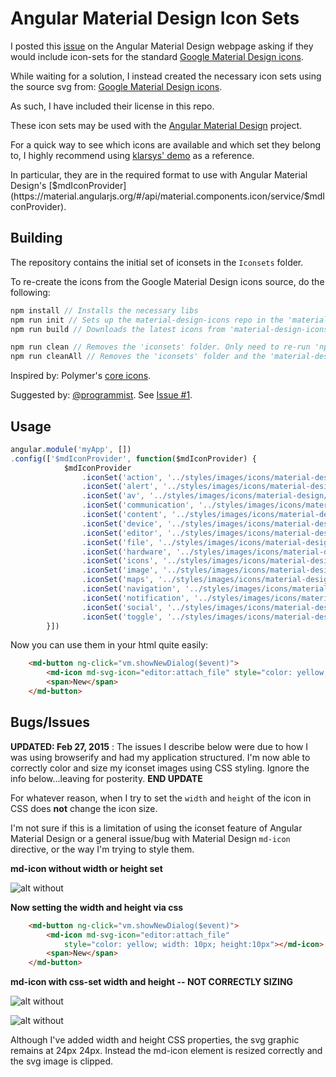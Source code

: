 # Angular Material Design Icon Sets #

I posted this [issue](https://github.com/angular/material/issues/1668) on the Angular Material
Design webpage asking if they would include icon-sets
for the standard [Google Material Design icons](https://github.com/google/material-design-icons).

While waiting for a solution, I instead created the necessary icon sets using the source svg from:
[Google Material Design icons](https://github.com/google/material-design-icons).

As such, I have included their license in this repo.

These icon sets may be used with the [Angular Material Design](https://material.angularjs.org/#/)
 project.
 
 For a quick way to see which icons are available and which set they belong to, I highly recommend using [klarsys' demo](https://klarsys.github.io/angular-material-icons/) as a reference.

In particular, they are in the required format to use with Angular Material Design's
[$mdIconProvider]
(https://material.angularjs.org/#/api/material.components.icon/service/$mdIconProvider).

## Building ##

The repository contains the initial set of iconsets in the `Iconsets` folder.

To re-create the icons from the Google Material Design icons source, do the following:

```javascript
npm install // Installs the necessary libs
npm run init // Sets up the material-design-icons repo in the 'material-design-icons' folder
npm run build // Downloads the latest icons from 'material-design-icons' git repo and builds the iconsets and saves them in the 'iconsets' folder

npm run clean // Removes the 'iconsets' folder. Only need to re-run 'npm run build' to re-generate icons.
npm run cleanAll // Removes the 'iconsets' folder and the 'material-design-icons' folder. Will need to re-run 'npm run init'.
```
Inspired by: Polymer's [core icons](https://github.com/Polymer/core-icons).

Suggested by: [@programmist](https://github.com/programmist). See [Issue #1](https://github.com/nkoterba/material-design-iconsets/issues/1).

## Usage ##
```javascript
angular.module('myApp', [])
.config(['$mdIconProvider', function($mdIconProvider) {
			$mdIconProvider
				.iconSet('action', '../styles/images/icons/material-design/action-icons.svg', 24)
				.iconSet('alert', '../styles/images/icons/material-design/alert-icons.svg', 24)
				.iconSet('av', '../styles/images/icons/material-design/av-icons.svg', 24)
				.iconSet('communication', '../styles/images/icons/material-design/communication-icons.svg', 24)
				.iconSet('content', '../styles/images/icons/material-design/content-icons.svg', 24)
				.iconSet('device', '../styles/images/icons/material-design/device-icons.svg', 24)
				.iconSet('editor', '../styles/images/icons/material-design/editor-icons.svg', 24)
				.iconSet('file', '../styles/images/icons/material-design/file-icons.svg', 24)
				.iconSet('hardware', '../styles/images/icons/material-design/hardware-icons.svg', 24)
				.iconSet('icons', '../styles/images/icons/material-design/icons-icons.svg', 24)
				.iconSet('image', '../styles/images/icons/material-design/image-icons.svg', 24)
				.iconSet('maps', '../styles/images/icons/material-design/maps-icons.svg', 24)
				.iconSet('navigation', '../styles/images/icons/material-design/navigation-icons.svg', 24)
				.iconSet('notification', '../styles/images/icons/material-design/notification-icons.svg', 24)
				.iconSet('social', '../styles/images/icons/material-design/social-icons.svg', 24)
				.iconSet('toggle', '../styles/images/icons/material-design/toggle-icons.svg', 24)
		}])
```

Now you can use them in your html quite easily:
```html
	<md-button ng-click="vm.showNewDialog($event)">
		<md-icon md-svg-icon="editor:attach_file" style="color: yellow;"></md-icon>
		<span>New</span>
	</md-button>
```

## Bugs/Issues ##

**UPDATED: Feb 27, 2015** : The issues I describe below were due to how I was using browserify and had my application structured.  I'm now able to correctly color and size my iconset images using CSS styling.  Ignore the info below...leaving for posterity.
**END UPDATE**


For whatever reason, when I try to set the `width` and `height` of the icon in CSS does **not**
change the icon size.

I'm not sure if this is a limitation of using the iconset feature of Angular Material Design or a
 general issue/bug with Material Design `md-icon` directive, or the way I'm trying to style them.

**md-icon without width or height set**

![alt without](https://github.com/nkoterba/material-design-iconsets/blob/master/issues/nocss.png)

**Now setting the width and height via css**
```html
	<md-button ng-click="vm.showNewDialog($event)">
		<md-icon md-svg-icon="editor:attach_file"
			style="color: yellow; width: 10px; height:10px"></md-icon>
		<span>New</span>
	</md-button>
```

**md-icon with css-set width and height -- NOT CORRECTLY SIZING**

![alt without](https://github.com/nkoterba/material-design-iconsets/blob/master/issues/withcss.png)

 ![alt without](https://github.com/nkoterba/material-design-iconsets/blob/master/issues/inspector.png)

Although I've added width and height CSS properties, the svg graphic remains at 24px 24px.
Instead the md-icon element is resized correctly and the svg image is clipped.



